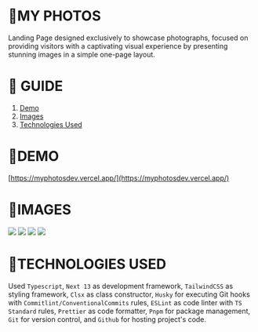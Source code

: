# **📂MY PHOTOS**

Landing Page designed exclusively to showcase photographs, focused on providing visitors with a captivating visual experience by presenting stunning images in a simple one-page layout.

# **📑 GUIDE**

<ol>
     <li><a href="#demo">Demo</a></li>
     <li><a href="#images">Images</a></li>
     <li><a href="#technologies-used">Technologies Used</a></li>
</ol>

# **🚀DEMO**

[https://myphotosdev.vercel.app/](https://myphotosdev.vercel.app/)

# **📸IMAGES**

![](https://res.cloudinary.com/dos3i5jqy/image/upload/v1686962504/layers/myphotos/my-photos1_icw9dp.jpg)
![](https://res.cloudinary.com/dos3i5jqy/image/upload/v1686962502/layers/myphotos/my-photos2_c0ujou.jpg)
![](https://res.cloudinary.com/dos3i5jqy/image/upload/v1687996814/layers/myphotos/my-photos3_polkhg.jpg)
![](https://res.cloudinary.com/dos3i5jqy/image/upload/v1687996813/layers/myphotos/my-photos4_onlbkl.jpg)

# **💬TECHNOLOGIES USED**

Used `Typescript`, `Next 13` as development framework, `TailwindCSS` as styling framework, `Clsx` as class constructor, `Husky` for executing Git hooks with `Commitlint/ConventionalCommits` rules, `ESLint` as code linter with `TS Standard` rules, `Prettier` as code formatter, `Pnpm` for package management, `Git` for version control, and `Github` for hosting project's code.
